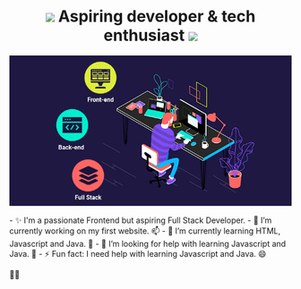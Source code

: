 <h1 align="center">
  <img src="https://media.giphy.com/media/hvRJCLFzcasrR4ia7z/giphy.gif" width="28">
  Aspiring developer & tech enthusiast
  <img src="https://media.giphy.com/media/hvRJCLFzcasrR4ia7z/giphy.gif" width="28">
</h1>
<p align="center">
  <img src="https://raw.githubusercontent.com/lalolel/lalolel/main/pics/Logo.gif" />
</p>
- ✨ I'm a passionate Frontend but aspiring Full Stack Developer. 
- 🔭 I’m currently working on my first website. 📫
- 🌱 I’m currently learning HTML, Javascript and Java. 👯
- 🤔 I’m looking for help with learning Javascript and Java. 💬
- ⚡ Fun fact: I need help with learning Javascript and Java. 😄


<!--
**lalolel/lalolel** is a ✨ _special_ ✨ repository because its `README.md` (this file) appears on your GitHub profile.

Here are some ideas to get you started:

- 🔭 I’m currently working on ...
- 🌱 I’m currently learning ...
- 👯 I’m looking to collaborate on ...
- 🤔 I’m looking for help with ...
- 💬 Ask me about ...
- 📫 How to reach me: ...
- 😄 Pronouns: ...
- ⚡ Fun fact: ...
-->
👨‍💻

